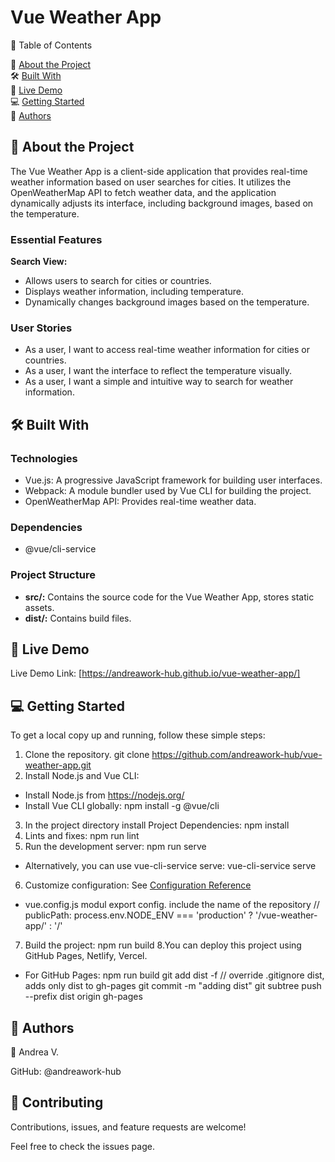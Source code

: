 # Vue Weather App

📗 Table of Contents

📖 [About the Project](#about-the-project)  
🛠 [Built With](#built-with)  
🚀 [Live Demo](#live-demo)  
💻 [Getting Started](#getting-started)  
👥 [Authors](#authors)  

## 📖 About the Project

The Vue Weather App is a client-side application that provides real-time weather information based on user searches for cities. It utilizes the OpenWeatherMap API to fetch weather data, and the application dynamically adjusts its interface, including background images, based on the temperature.

### Essential Features

**Search View:**
  - Allows users to search for cities or countries.
  - Displays weather information, including temperature.
  - Dynamically changes background images based on the temperature.

### User Stories

- As a user, I want to access real-time weather information for cities or countries.
- As a user, I want the interface to reflect the temperature visually.
- As a user, I want a simple and intuitive way to search for weather information.

## 🛠 Built With

### Technologies

- Vue.js: A progressive JavaScript framework for building user interfaces.
- Webpack: A module bundler used by Vue CLI for building the project.
- OpenWeatherMap API: Provides real-time weather data.
  
### Dependencies
- @vue/cli-service
  
### Project Structure
- **src/:** Contains the source code for the Vue Weather App, stores static assets.
- **dist/:** Contains build files.

## 🚀 Live Demo
Live Demo Link: [https://andreawork-hub.github.io/vue-weather-app/] 

## 💻 Getting Started

To get a local copy up and running, follow these simple steps:
1. Clone the repository. git clone https://github.com/andreawork-hub/vue-weather-app.git
2. Install Node.js and Vue CLI:
- Install Node.js from https://nodejs.org/
- Install Vue CLI globally: npm install -g @vue/cli
3. In the project directory install Project Dependencies: npm install
4. Lints and fixes: npm run lint
5. Run the development server: npm run serve
  - Alternatively, you can use vue-cli-service serve: vue-cli-service serve
6. Customize configuration: See [Configuration Reference](https://cli.vuejs.org/config/) 
  - vue.config.js modul export config. include the name of the repository //   publicPath: process.env.NODE_ENV === 'production' ? '/vue-weather-app/' : '/'
7. Build the project: npm run build
8.You can deploy this project using GitHub Pages, Netlify, Vercel. 
- For GitHub Pages: 
npm run build
git add dist -f // override .gitignore dist, adds only dist to gh-pages
git commit -m "adding dist"
git subtree push --prefix dist origin gh-pages  

## 👥 Authors
👤 Andrea V.

GitHub: @andreawork-hub

🤝 Contributing
-----
Contributions, issues, and feature requests are welcome!

Feel free to check the issues page.



